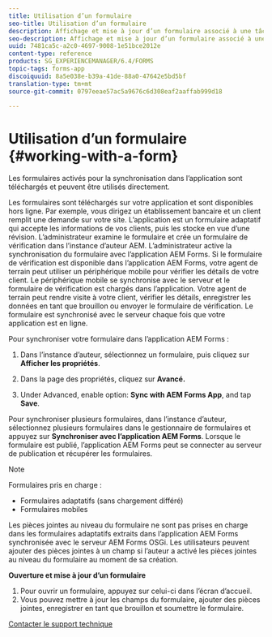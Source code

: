 ```yaml
---
title: Utilisation d’un formulaire
seo-title: Utilisation d’un formulaire
description: Affichage et mise à jour d’un formulaire associé à une tâche ou à un point de départ dans l’application AEM Forms
seo-description: Affichage et mise à jour d’un formulaire associé à une tâche ou à un point de départ dans l’application AEM Forms
uuid: 7481ca5c-a2c0-4697-9008-1e51bce2012e
content-type: reference
products: SG_EXPERIENCEMANAGER/6.4/FORMS
topic-tags: forms-app
discoiquuid: 8a5e038e-b39a-41de-88a0-47642e5bd5bf
translation-type: tm+mt
source-git-commit: 0797eeae57ac5a9676c6d308eaf2aaffab999d18

---
```



# Utilisation d’un formulaire {#working-with-a-form}

Les formulaires activés pour la synchronisation dans l’application sont téléchargés et peuvent être utilisés directement.

Les formulaires sont téléchargés sur votre application et sont disponibles hors ligne. Par exemple, vous dirigez un établissement bancaire et un client remplit une demande sur votre site. L’application est un formulaire adaptatif qui accepte les informations de vos clients, puis les stocke en vue d’une révision. L’administrateur examine le formulaire et crée un formulaire de vérification dans l’instance d’auteur AEM. L’administrateur active la synchronisation du formulaire avec l’application AEM Forms. Si le formulaire de vérification est disponible dans l’application AEM Forms, votre agent de terrain peut utiliser un périphérique mobile pour vérifier les détails de votre client. Le périphérique mobile se synchronise avec le serveur et le formulaire de vérification est chargés dans l’application. Votre agent de terrain peut rendre visite à votre client, vérifier les détails, enregistrer les données en tant que brouillon ou envoyer le formulaire de vérification. Le formulaire est synchronisé avec le serveur chaque fois que votre application est en ligne.

Pour synchroniser votre formulaire dans l’application AEM Forms :

1. Dans l’instance d’auteur, sélectionnez un formulaire, puis cliquez sur **Afficher les propriétés**. 

1. Dans la page des propriétés, cliquez sur **Avancé.** 
1. Under Advanced, enable option: **Sync with AEM Forms App**, and tap **Save**.

Pour synchroniser plusieurs formulaires, dans l’instance d’auteur, sélectionnez plusieurs formulaires dans le gestionnaire de formulaires et appuyez sur **Synchroniser avec l’application AEM Forms**. Lorsque le formulaire est publié, l’application AEM Forms peut se connecter au serveur de publication et récupérer les formulaires.

>[!NOTE]
>
>Formulaires pris en charge :
>
>* Formulaires adaptatifs (sans chargement différé)
>* Formulaires mobiles
>
>
Les pièces jointes au niveau du formulaire ne sont pas prises en charge dans les formulaires adaptatifs extraits dans l’application AEM Forms synchronisée avec le serveur AEM Forms OSGi. Les utilisateurs peuvent ajouter des pièces jointes à un champ si l’auteur a activé les pièces jointes au niveau du formulaire au moment de sa création.

**Ouverture et mise à jour d’un formulaire**

1. Pour ouvrir un formulaire, appuyez sur celui-ci dans l’écran d’accueil.
1. Vous pouvez mettre à jour les champs du formulaire, ajouter des pièces jointes, enregistrer en tant que brouillon et soumettre le formulaire.

[Contacter le support technique](https://www.adobe.com/account/sign-in.supportportal.html)
